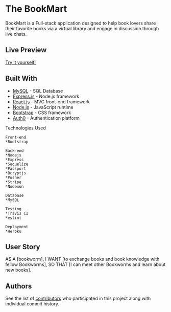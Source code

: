 # The BookMart

BookMart is a Full-stack application designed to help book lovers share their favorite books via a virtual library and engage in discussion through live chats. 

## Live Preview
[Try it yourself!](https://evening-eyrie-42464.herokuapp.com/) 

## Built With

* [MySQL](https://www.mysql.com/) - SQL Database
* [Express.js](https://expressjs.com/) - Node.js framework
* [React.js](https://reactjs.org/) - MVC front-end framework 
* [Node.js](https://nodejs.org/en/) - JavaScript runtime
* [Bootstrap](https://bootstap.com/) - CSS framework
* [Auth0](https://auth0.com/) - Authentication platform

Technologies Used

    Front-end
    *Bootstrap
    
    Back-end
    *Nodejs
    *Express
    *Sequelize
    *Passport
    *Bcryptjs
    *Pusher
    *Stripe
    *Nodemon

    Database 
    *MySQL

    Testing
    *Travis CI
    *eslint

    Deployment
    *Heroku


## User Story

AS A [bookworm], 
I WANT [to exchange books and book knowledge with fellow Bookworms],
SO THAT [I can meet other Bookworms and learn about new books].


## Authors
See the list of [contributors](https://github.com/kevans0625/project-2/graphs/contributors) who participated in this project along with individual commit history.
